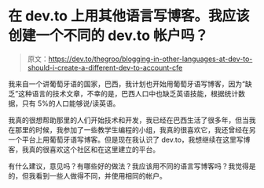 # 在 dev.to 上用其他语言写博客。我应该创建一个不同的 dev.to 帐户吗？

> 原文：<https://dev.to/thegroo/blogging-in-other-languages-at-dev-to-should-i-create-a-different-dev-to-account-cfe>

我来自一个讲葡萄牙语的国家，巴西，我计划也开始用葡萄牙语写博客，因为“缺乏”这种语言的技术文章，不幸的是，巴西人口中也缺乏英语技能，根据统计数据，只有 5%的人口能够说/读英语。

我真的很想帮助那里的人们开始技术和开发，我已经在巴西生活了很多年，但当我在那里的时候，我参加了一些教学生编程的小组，我真的很喜欢它，我还曾经在另一个平台上用葡萄牙语写博客。但是现在我认识了 dev.to，我想继续在这里写博客，我真的很喜欢这个社区和在这里建立的平台。

有什么建议，意见吗？有哪些好的做法？我应该用不同的语言写博客吗？我觉得是的，但我看到一些人做得不同，并使用相同的帐户。